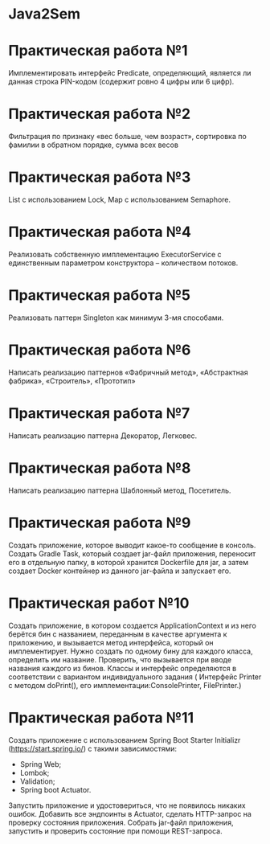 # Java2Sem
# Практическая работа №1
 Имплементировать интерфейс Predicate, определяющий, является ли данная строка PIN-кодом (содержит ровно 4 цифры или 6 цифр).
# Практическая работа №2
 Фильтрация по признаку «вес больше, чем возраст», сортировка по фамилии в обратном порядке, сумма всех весов
# Практическая работа №3
 List с использованием Lock, Map с использованием Semaphore.
# Практическая работа №4
 Реализовать собственную имплементацию ExecutorService с единственным параметром конструктора – количеством потоков.
# Практическая работа №5
 Реализовать паттерн Singleton как минимум 3-мя способами.
# Практическая работа №6
 Написать реализацию паттернов «Фабричный метод», «Абстрактная фабрика», «Строитель», «Прототип»
# Практическая работа №7
 Написать реализацию паттерна Декоратор, Легковес.
# Практическая работа №8
 Написать реализацию паттерна Шаблонный метод, Посетитель.
# Практическая работа №9
 Создать приложение, которое выводит какое-то сообщение в консоль. Создать Gradle Task, который создает jar-файл приложения, переносит его в
 отдельную папку, в которой хранится Dockerfile для jar, а затем создает Docker контейнер из данного jar-файла и запускает его.
# Практическая работ №10
 Создать приложение, в котором создается ApplicationContext и из него берётся бин с названием, переданным в качестве аргумента к приложению, и
 вызывается метод интерфейса, который он имплементирует. Нужно создать по одному бину для каждого класса, определить им название. Проверить, что
 вызывается при вводе названия каждого из бинов. Классы и интерфейс определяются в соответствии с вариантом индивидуального задания ( Интерфейс Printer с методом doPrint(), его     имплементации:ConsolePrinter, FilePrinter.)
# Практическая работа №11
 Создать приложение с использованием Spring Boot Starter Initializr
(https://start.spring.io/) с такими зависимостями:
* Spring Web;
* Lombok;
* Validation;
* Spring boot Actuator.<br>

Запустить приложение и удостовериться, что не появилось никаких ошибок. Добавить все эндпоинты в Actuator, сделать HTTP-запрос на проверку состояния приложения. Собрать jar-файл приложения, запустить и проверить состояние при помощи REST-запроса.
#
